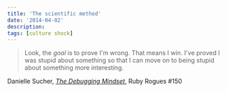 ```yaml
---
title: 'The scientific method'
date: '2014-04-02'
description:
tags: [culture shock]
---
```


> Look, the *goal* is to prove I'm wrong. That means I win. I've proved I was stupid about something so that I can move on to being stupid about something more interesting.

Danielle Sucher, [_The Debugging Mindset_](http://devchat.tv/ruby-rogues/150-rr-the-debugging-mindset-with-danielle-sucher), Ruby Rogues #150

